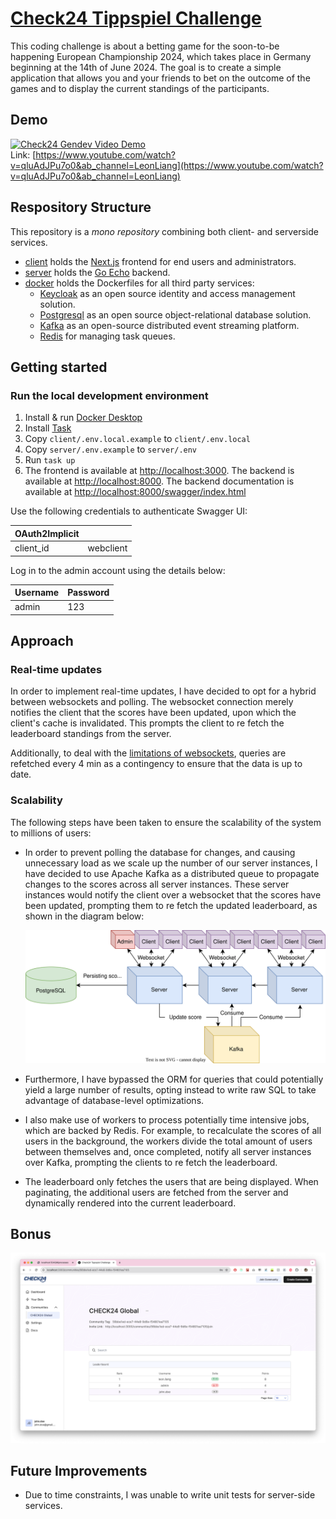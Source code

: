# [Check24 Tippspiel Challenge](https://github.com/check24-scholarships/check24-betting-challenge)

This coding challenge is about a betting game for the soon-to-be happening European Championship 2024, which takes place in Germany beginning at the 14th of June 2024. The goal is to create a simple application that allows you and your friends to bet on the outcome of the games and to display the current standings of the participants.

## Demo
[![Check24 Gendev Video Demo](https://img.youtube.com/vi/qluAdJPu7o0/0.jpg)](https://www.youtube.com/watch?v=qluAdJPu7o0&ab_channel=LeonLiang)\
Link: [https://www.youtube.com/watch?v=qluAdJPu7o0&ab_channel=LeonLiang](https://www.youtube.com/watch?v=qluAdJPu7o0&ab_channel=LeonLiang)

## Respository Structure
This repository is a _mono repository_ combining both client- and serverside services.
- [client](client) holds the [Next.js](https://nextjs.org/) frontend for end users and administrators.
- [server](server) holds the [Go Echo](https://echo.labstack.com/) backend.
- [docker](docker) holds the Dockerfiles for all third party services:
  - [Keycloak](https://www.keycloak.org/) as an open source identity and access management solution.
  - [Postgresql](https://www.postgresql.org/) as an open source object-relational database solution.
  - [Kafka](https://kafka.apache.org/) as an open-source distributed event streaming platform.
  - [Redis](https://redis.io/) for managing task queues.

## Getting started
### Run the local development environment
1. Install & run [Docker Desktop](https://www.docker.com/)
1. Install [Task](https://taskfile.dev/installation/)
1. Copy `client/.env.local.example` to `client/.env.local`
1. Copy `server/.env.example` to `server/.env`
1. Run `task up`
1. The frontend is available at [http://localhost:3000](http://localhost:3000). 
   The backend is available at [http://localhost:8000](http://localhost:8000).
   The backend documentation is available at [http://localhost:8000/swagger/index.html](http://localhost:8000/swagger/index.html)

Use the following credentials to authenticate Swagger UI:

| OAuth2Implicit |           |
|----------------|-----------|
| client_id      | webclient |

Log in to the admin account using the details below:

| Username | Password |
|----------|----------|
| admin    | 123      |

## Approach

### Real-time updates
In order to implement real-time updates, I have decided to opt for a hybrid between websockets and polling. 
The websocket connection merely notifies the client that the scores have been updated, upon which the client's cache is invalidated.
This prompts the client to re fetch the leaderboard standings from the server. 

Additionally, to deal with the [limitations of websockets](https://ably.com/topic/websockets-pros-cons#what-are-the-disadvantages-and-limitations-of-web-sockets), queries are refetched every 4 min as a contingency to ensure that the data is up to date.   

### Scalability
The following steps have been taken to ensure the scalability of the system to millions of users: 
- In order to prevent polling the database for changes, and causing unnecessary load as we scale up the number of our server instances, I have decided to use Apache Kafka as a distributed queue to propagate changes to the scores across all server instances. 
These server instances would notify the client over a websocket that the scores have been updated, prompting them to re fetch the updated leaderboard, as shown in the diagram below:

    ![System Architecture](./system-architecture.svg)

- Furthermore, I have bypassed the ORM for queries that could potentially yield a large number of results, opting instead to write raw SQL to take advantage of database-level optimizations.
- I also make use of workers to process potentially time intensive jobs, which are backed by Redis. For example, to recalculate the scores of all users in the background, the workers divide the total amount of users between themselves and, once completed, notify all server instances over Kafka, prompting the clients to re fetch the leaderboard.
- The leaderboard only fetches the users that are being displayed. When paginating, the additional users are fetched from the server and dynamically rendered into the current leaderboard. 

## Bonus
![](delta.png) 

## Future Improvements
- Due to time constraints, I was unable to write unit tests for server-side services.



